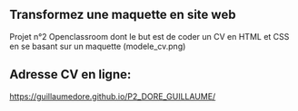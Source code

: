 ## Transformez une maquette en site web  

Projet n°2 Openclassroom dont le but est de coder un CV en HTML et CSS en se basant sur un maquette (modele_cv.png)  

## Adresse CV en ligne:  

https://guillaumedore.github.io/P2_DORE_GUILLAUME/  